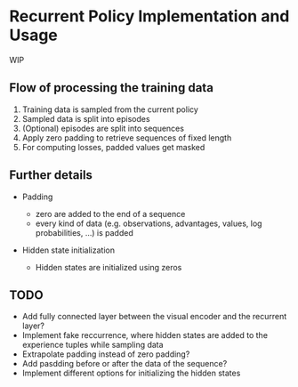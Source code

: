 # Recurrent Policy Implementation and Usage

WIP

## Flow of processing the training data

1. Training data is sampled from the current policy
2. Sampled data is split into episodes
3. (Optional) episodes are split into sequences
4. Apply zero padding to retrieve sequences of fixed length
5. For computing losses, padded values get masked

## Further details

- Padding
    - zero are added to the end of a sequence
    - every kind of data (e.g. observations, advantages, values, log probabilities, ...) is padded

- Hidden state initialization
    - Hidden states are initialized using zeros

## TODO

- Add fully connected layer between the visual encoder and the recurrent layer?
- Implement fake reccurrence, where hidden states are added to the experience tuples while sampling data
- Extrapolate padding instead of zero padding?
- Add pasdding before or after the data of the sequence?
- Implement different options for initializing the hidden states
